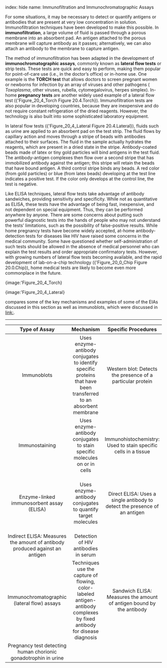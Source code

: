 index: hide
name: Immunofiltration and Immunochromatographic Assays

For some situations, it may be necessary to detect or quantify antigens or antibodies that are present at very low concentration in solution. Immunofiltration techniques have been developed to make this possible. In  **immunofiltration**, a large volume of fluid is passed through a porous membrane into an absorbent pad. An antigen attached to the porous membrane will capture antibody as it passes; alternatively, we can also attach an antibody to the membrane to capture antigen.

The method of immunofiltration has been adapted in the development of  **immunochromatographic assays**, commonly known as  **lateral flow tests** or strip tests. These tests are quick and easy to perform, making them popular for point-of-care use (i.e., in the doctor’s office) or in-home use. One example is the  **TORCH test** that allows doctors to screen pregnant women or newborns for infection by an array of viruses and other pathogens ( *Toxoplasma*, other viruses, rubella, cytomegalovirus, herpes simplex). In-home  **pregnancy tests** are another widely used example of a lateral flow test ({'Figure_20_4_Torch Figure 20.4.Torch}). Immunofiltration tests are also popular in developing countries, because they are inexpensive and do not require constant refrigeration of the dried reagents. However, the technology is also built into some sophisticated laboratory equipment.

In lateral flow tests ({'Figure_20_4_Lateral Figure 20.4.Lateral}), fluids such as urine are applied to an absorbent pad on the test strip. The fluid flows by capillary action and moves through a stripe of beads with antibodies attached to their surfaces. The fluid in the sample actually hydrates the reagents, which are present in a dried state in the stripe. Antibody-coated beads made of latex or tiny gold particles will bind antigens in the test fluid. The antibody-antigen complexes then flow over a second stripe that has immobilized antibody against the antigen; this stripe will retain the beads that have bound antigen. A third control stripe binds any beads. A red color (from gold particles) or blue (from latex beads) developing at the test line indicates a positive test. If the color only develops at the control line, the test is negative.

Like ELISA techniques, lateral flow tests take advantage of antibody sandwiches, providing sensitivity and specificity. While not as quantitative as ELISA, these tests have the advantage of being fast, inexpensive, and not dependent on special equipment. Thus, they can be performed anywhere by anyone. There are some concerns about putting such powerful diagnostic tests into the hands of people who may not understand the tests’ limitations, such as the possibility of false-positive results. While home pregnancy tests have become widely accepted, at-home antibody-detection tests for diseases like HIV have raised some concerns in the medical community. Some have questioned whether self-administration of such tests should be allowed in the absence of medical personnel who can explain the test results and order appropriate confirmatory tests. However, with growing numbers of lateral flow tests becoming available, and the rapid development of lab-on-a-chip technology ({'Figure_20_0_Chip Figure 20.0.Chip}), home medical tests are likely to become even more commonplace in the future.


{image:'Figure_20_4_Torch}
        


{image:'Figure_20_4_Lateral}
        

 compares some of the key mechanisms and examples of some of the EIAs discussed in this section as well as immunoblots, which were discussed in <link:>.


****

| Type of Assay | Mechanism | Specific Procedures | Examples |
|:-:|:-:|:-:|:-:|
| Immunoblots | Uses enzyme-antibody conjugates to identify specific proteins that have been transferred to an absorbent membrane | Western blot: Detects the presence of a particular protein | Detecting the presence of HIV peptides (or peptides from other infectious agents) in patient sera |
| Immunostaining | Uses enzyme-antibody conjugates to stain specific molecules on or in cells | Immunohistochemistry: Used to stain specific cells in a tissue | Stain for presence of CD8 cells in host tissue |
| Enzyme-linked immunosorbent assay (ELISA) | Uses enzyme-antibody conjugates to quantify target molecules | Direct ELISA: Uses a single antibody to detect the presence of an antigen | Detection of HIV antigen p24 up to one month after being infected |
| Indirect ELISA: Measures the amount of antibody produced against an antigen | Detection of HIV antibodies in serum |
| Immunochromatographic (lateral flow) assays | Techniques use the capture of flowing, color-labeled antigen-antibody complexes by fixed antibody for disease diagnosis | Sandwich ELISA: Measures the amount of antigen bound by the antibody | Detection of antibodies for various pathogens in patient sera (e.g., rapid strep, malaria dipstick) |
| Pregnancy test detecting human chorionic gonadotrophin in urine |
    
